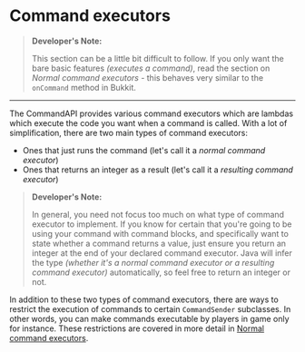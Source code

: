 # Command executors

> **Developer's Note:**
>
> This section can be a little bit difficult to follow. If you only want the bare basic features _(executes a command)_, read the section on _Normal command executors_ - this behaves very similar to the `onCommand` method in Bukkit.

-----

The CommandAPI provides various command executors which are lambdas which execute the code you want when a command is called. With a lot of simplification, there are two main types of command executors:

- Ones that just runs the command (let's call it a _normal command executor_)
- Ones that returns an integer as a result (let's call it a _resulting command executor_)

> **Developer's Note:**
>
> In general, you need not focus too much on what type of command executor to implement. If you know for certain that you're going to be using your command with command blocks, and specifically want to state whether a command returns a value, just ensure you return an integer at the end of your declared command executor. Java will infer the type _(whether it's a normal command executor or a resulting command executor)_ automatically, so feel free to return an integer or not.

In addition to these two types of command executors, there are ways to restrict the execution of commands to certain `CommandSender` subclasses. In other words, you can make commands executable by players in game only for instance. These restrictions are covered in more detail in [Normal command executors](./normalexecutors.html).

